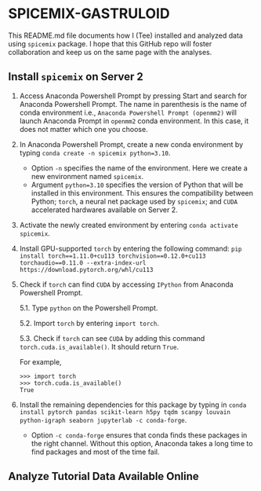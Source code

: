 # SPICEMIX-GASTRULOID

This README.md file documents how I (Tee) installed and analyzed data using `spicemix` package. I hope that this GitHub repo will foster collaboration and keep us on the same page with the analyses. 

## Install `spicemix` on Server 2
1. Access Anaconda Powershell Prompt by pressing Start and search for Anaconda Powershell Prompt. The name in parenthesis is the name of conda environment i.e., `Anaconda Powershell Prompt (openmm2)` will launch Anaconda Prompt in `openmm2` conda environment. In this case, it does not matter which one you choose. 
2. In Anaconda Powershell Prompt, create a new conda environment by typing `conda create -n spicemix python=3.10`.

     * Option `-n` specifies the name of the environment. Here we create a new environment named `spicemix`. 
     * Argument `python=3.10` specifies the version of Python that will be installed in this environment. This ensures the compatibility between Python; `torch`, a neural net package used by `spicemix`; and `CUDA` accelerated hardwares available on Server 2. 
  
3. Activate the newly created environment by entering `conda activate spicemix`. 

4. Install GPU-supported `torch` by entering the following command: `pip install torch==1.11.0+cu113 torchvision==0.12.0+cu113 torchaudio==0.11.0 --extra-index-url https://download.pytorch.org/whl/cu113` 

5. Check if `torch` can find `CUDA` by accessing `IPython` from Anaconda Powershell Prompt. 

    5.1. Type `python` on the Powershell Prompt.

    5.2. Import `torch` by entering `import torch`.

    5.3. Check if `torch` can see `CUDA` by adding this command `torch.cuda.is_available()`. It should return `True`. 

    For example, 
    ```{ipython}
    >>> import torch
    >>> torch.cuda.is_available()
    True 
    ```


6. Install the remaining dependencies for this package by typing in `conda install pytorch pandas scikit-learn h5py tqdm scanpy louvain python-igraph seaborn jupyterlab -c conda-forge`.

   * Option `-c conda-forge` ensures that conda finds these packages in the right channel. Without this option, Anaconda takes a long time to find packages and most of the time fail. 

## Analyze Tutorial Data Available Online 